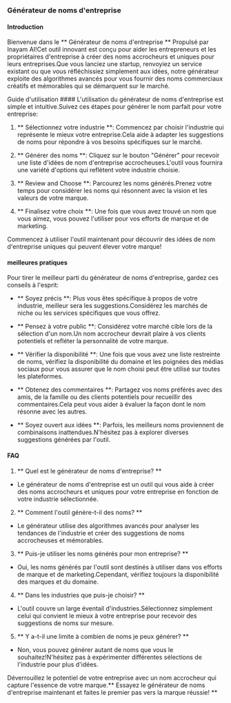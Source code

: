 ### Générateur de noms d'entreprise

#### Introduction
Bienvenue dans le ** Générateur de noms d'entreprise ** Propulsé par Inayam AI!Cet outil innovant est conçu pour aider les entrepreneurs et les propriétaires d'entreprise à créer des noms accrocheurs et uniques pour leurs entreprises.Que vous lanciez une startup, renvoyiez un service existant ou que vous réfléchissiez simplement aux idées, notre générateur exploite des algorithmes avancés pour vous fournir des noms commerciaux créatifs et mémorables qui se démarquent sur le marché.

Guide d'utilisation ####
L'utilisation du générateur de noms d'entreprise est simple et intuitive.Suivez ces étapes pour générer le nom parfait pour votre entreprise:

1. ** Sélectionnez votre industrie **: Commencez par choisir l'industrie qui représente le mieux votre entreprise.Cela aide à adapter les suggestions de noms pour répondre à vos besoins spécifiques sur le marché.

2. ** Générer des noms **: Cliquez sur le bouton "Générer" pour recevoir une liste d'idées de nom d'entreprise accrocheuses.L'outil vous fournira une variété d'options qui reflètent votre industrie choisie.

3. ** Review and Choose **: Parcourez les noms générés.Prenez votre temps pour considérer les noms qui résonnent avec la vision et les valeurs de votre marque.

4. ** Finalisez votre choix **: Une fois que vous avez trouvé un nom que vous aimez, vous pouvez l'utiliser pour vos efforts de marque et de marketing.

Commencez à utiliser l'outil maintenant pour découvrir des idées de nom d'entreprise uniques qui peuvent élever votre marque!

#### meilleures pratiques
Pour tirer le meilleur parti du générateur de noms d'entreprise, gardez ces conseils à l'esprit:

- ** Soyez précis **: Plus vous êtes spécifique à propos de votre industrie, meilleur sera les suggestions.Considérez les marchés de niche ou les services spécifiques que vous offrez.

- ** Pensez à votre public **: Considérez votre marché cible lors de la sélection d'un nom.Un nom accrocheur devrait plaire à vos clients potentiels et refléter la personnalité de votre marque.

- ** Vérifier la disponibilité **: Une fois que vous avez une liste restreinte de noms, vérifiez la disponibilité du domaine et les poignées des médias sociaux pour vous assurer que le nom choisi peut être utilisé sur toutes les plateformes.

- ** Obtenez des commentaires **: Partagez vos noms préférés avec des amis, de la famille ou des clients potentiels pour recueillir des commentaires.Cela peut vous aider à évaluer la façon dont le nom résonne avec les autres.

- ** Soyez ouvert aux idées **: Parfois, les meilleurs noms proviennent de combinaisons inattendues.N'hésitez pas à explorer diverses suggestions générées par l'outil.

#### FAQ

1. ** Quel est le générateur de noms d'entreprise? **
- Le générateur de noms d'entreprise est un outil qui vous aide à créer des noms accrocheurs et uniques pour votre entreprise en fonction de votre industrie sélectionnée.

2. ** Comment l'outil génère-t-il des noms? **
- Le générateur utilise des algorithmes avancés pour analyser les tendances de l'industrie et créer des suggestions de noms accrocheuses et mémorables.

3. ** Puis-je utiliser les noms générés pour mon entreprise? **
- Oui, les noms générés par l'outil sont destinés à utiliser dans vos efforts de marque et de marketing.Cependant, vérifiez toujours la disponibilité des marques et du domaine.

4. ** Dans les industries que puis-je choisir? **
- L'outil couvre un large éventail d'industries.Sélectionnez simplement celui qui convient le mieux à votre entreprise pour recevoir des suggestions de noms sur mesure.

5. ** Y a-t-il une limite à combien de noms je peux générer? **
- Non, vous pouvez générer autant de noms que vous le souhaitez!N'hésitez pas à expérimenter différentes sélections de l'industrie pour plus d'idées.

Déverrouillez le potentiel de votre entreprise avec un nom accrocheur qui capture l'essence de votre marque.** Essayez le générateur de noms d'entreprise maintenant et faites le premier pas vers la marque réussie! **